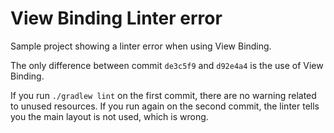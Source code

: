 # View Binding Linter error

Sample project showing a linter error when using View Binding.

The only difference between commit `de3c5f9` and `d92e4a4` is the use of View Binding.

If you run `./gradlew lint` on the first commit, there are no warning related to unused resources. If you run again on the second commit, the linter tells you the main layout is not used, which is wrong.